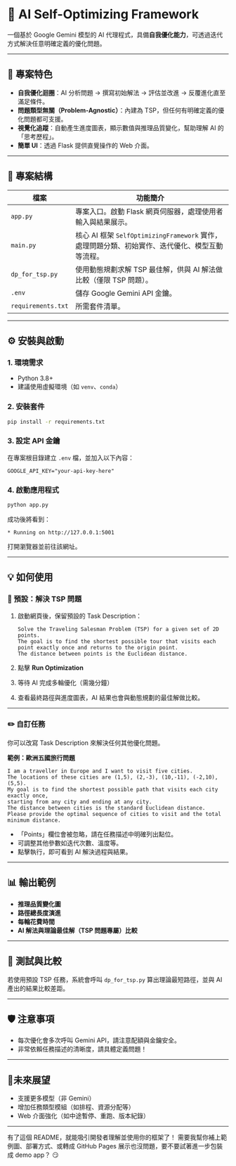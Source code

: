 # 🧠 AI Self-Optimizing Framework

一個基於 Google Gemini 模型的 AI 代理程式，具備**自我優化能力**，可透過迭代方式解決任意明確定義的優化問題。

---

## 🚀 專案特色

* **自我優化迴圈**：AI 分析問題 → 撰寫初始解法 → 評估並改進 → 反覆進化直至滿足條件。
* **問題類型無關（Problem-Agnostic）**：內建為 TSP，但任何有明確定義的優化問題都可支援。
* **視覺化追蹤**：自動產生進度圖表，顯示數值與推理品質變化，幫助理解 AI 的「思考歷程」。
* **簡單 UI**：透過 Flask 提供直覺操作的 Web 介面。

---

## 📁 專案結構

| 檔案                 | 功能簡介                                                            |
| ------------------ | --------------------------------------------------------------- |
| `app.py`           | 專案入口。啟動 Flask 網頁伺服器，處理使用者輸入與結果展示。                               |
| `main.py`          | 核心 AI 框架 `SelfOptimizingFramework` 實作，處理問題分類、初始實作、迭代優化、模型互動等流程。 |
| `dp_for_tsp.py`    | 使用動態規劃求解 TSP 最佳解，供與 AI 解法做比較（僅限 TSP 問題）。                        |
| `.env`             | 儲存 Google Gemini API 金鑰。                                        |
| `requirements.txt` | 所需套件清單。                                                         |

---

## ⚙️ 安裝與啟動

### 1. 環境需求

* Python 3.8+
* 建議使用虛擬環境（如 `venv`、`conda`）

### 2. 安裝套件

```bash
pip install -r requirements.txt
```

### 3. 設定 API 金鑰

在專案根目錄建立 `.env` 檔，並加入以下內容：

```env
GOOGLE_API_KEY="your-api-key-here"
```

### 4. 啟動應用程式

```bash
python app.py
```

成功後將看到：

```
* Running on http://127.0.0.1:5001
```

打開瀏覽器並前往該網址。

---

## 💡 如何使用

### 🧭 預設：解決 TSP 問題

1. 啟動網頁後，保留預設的 Task Description：

   ```text
   Solve the Traveling Salesman Problem (TSP) for a given set of 2D points.
   The goal is to find the shortest possible tour that visits each point exactly once and returns to the origin point.
   The distance between points is the Euclidean distance.
   ```
2. 點擊 **Run Optimization**
3. 等待 AI 完成多輪優化（需幾分鐘）
4. 查看最終路徑與進度圖表，AI 結果也會與動態規劃的最佳解做比較。

---

### ✏️ 自訂任務

你可以改寫 Task Description 來解決任何其他優化問題。

**範例：歐洲五國旅行問題**

```text
I am a traveller in Europe and I want to visit five cities. 
The locations of these cities are (1,5), (2,-3), (10,-11), (-2,10), (5,5). 
My goal is to find the shortest possible path that visits each city exactly once, 
starting from any city and ending at any city. 
The distance between cities is the standard Euclidean distance. 
Please provide the optimal sequence of cities to visit and the total minimum distance.
```

* 「Points」欄位會被忽略，請在任務描述中明確列出點位。
* 可調整其他參數如迭代次數、溫度等。
* 點擊執行，即可看到 AI 解決過程與結果。

---

## 📊 輸出範例

* **推理品質變化圖**
* **路徑總長度演進**
* **每輪花費時間**
* **AI 解法與理論最佳解（TSP 問題專屬）比較**

---

## 🧪 測試與比較

若使用預設 TSP 任務，系統會呼叫 `dp_for_tsp.py` 算出理論最短路徑，並與 AI 產出的結果比較差距。

---

## 🛡️ 注意事項

* 每次優化會多次呼叫 Gemini API，請注意配額與金鑰安全。
* 非常依賴任務描述的清晰度，請具體定義問題！

---

## 📍未來展望

* 支援更多模型（非 Gemini）
* 增加任務類型模組（如排程、資源分配等）
* Web 介面強化（如中途暫停、重跑、版本紀錄）

---

有了這個 README，就能吸引開發者理解並使用你的框架了！
需要我幫你補上範例圖、部署方式、或轉成 GitHub Pages 展示也沒問題，要不要試著進一步包裝成 demo app？ 😏
